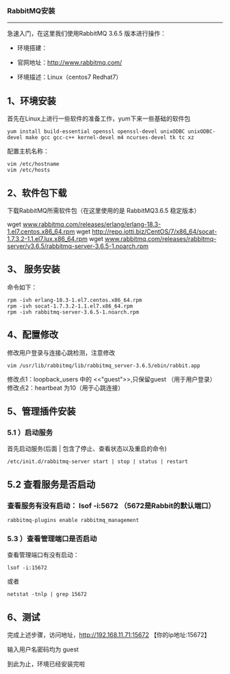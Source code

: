 ### RabbitMQ安装

------

急速入门，在这里我们使用RabbitMQ 3.6.5 版本进行操作：

- 环境搭建：

- 官网地址：http://www.rabbitmq.com/

- 环境描述：Linux（centos7 Redhat7）

 ## 1、环境安装

首先在Linux上进行一些软件的准备工作，yum下来一些基础的软件包

```
yum install build-essential openssl openssl-devel unixODBC unixODBC-devel make gcc gcc-c++ kernel-devel m4 ncurses-devel tk tc xz
```

配置主机名称：

```
vim /etc/hostname
vim /etc/hosts
```

## 2、软件包下载

下载RabbitMQ所需软件包（在这里使用的是 RabbitMQ3.6.5 稳定版本）

wget www.rabbitmq.com/releases/erlang/erlang-18.3-1.el7.centos.x86_64.rpm
wget http://repo.iotti.biz/CentOS/7/x86_64/socat-1.7.3.2-1.1.el7.lux.x86_64.rpm
wget www.rabbitmq.com/releases/rabbitmq-server/v3.6.5/rabbitmq-server-3.6.5-1.noarch.rpm

## 3、 服务安装

命令如下：

```
rpm -ivh erlang-18.3-1.el7.centos.x86_64.rpm 
rpm -ivh socat-1.7.3.2-1.1.el7.x86_64.rpm
rpm -ivh rabbitmq-server-3.6.5-1.noarch.rpm
```

## 4、配置修改

修改用户登录与连接心跳检测，注意修改

```
vim /usr/lib/rabbitmq/lib/rabbitmq_server-3.6.5/ebin/rabbit.app
```

修改点1：loopback_users 中的 <<"guest">>,只保留guest （用于用户登录）
修改点2：heartbeat 为10（用于心跳连接）

## 5、管理插件安装

### 5.1 ）启动服务

首先启动服务(后面 | 包含了停止、查看状态以及重启的命令)

```
/etc/init.d/rabbitmq-server start | stop | status | restart
```

## 5.2 查看服务是否启动

### 查看服务有没有启动： lsof -i:5672 （5672是Rabbit的默认端口）

```
rabbitmq-plugins enable rabbitmq_management
```

### 5.3 ）查看管理端口是否启动

查看管理端口有没有启动： 

```
lsof -i:15672 
```

或者 

```
netstat -tnlp | grep 15672
```

## 6、测试

完成上述步骤，访问地址，http://192.168.11.71:15672 【你的ip地址:15672】

输入用户名密码均为 guest

到此为止，环境已经安装完啦